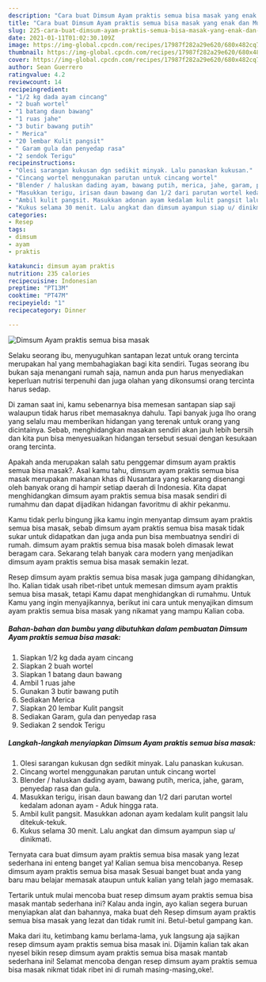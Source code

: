 ```yaml
---
description: "Cara buat Dimsum Ayam praktis semua bisa masak yang enak dan Mudah Dibuat"
title: "Cara buat Dimsum Ayam praktis semua bisa masak yang enak dan Mudah Dibuat"
slug: 225-cara-buat-dimsum-ayam-praktis-semua-bisa-masak-yang-enak-dan-mudah-dibuat
date: 2021-01-11T01:02:30.109Z
image: https://img-global.cpcdn.com/recipes/17987f282a29e620/680x482cq70/dimsum-ayam-praktis-semua-bisa-masak-foto-resep-utama.jpg
thumbnail: https://img-global.cpcdn.com/recipes/17987f282a29e620/680x482cq70/dimsum-ayam-praktis-semua-bisa-masak-foto-resep-utama.jpg
cover: https://img-global.cpcdn.com/recipes/17987f282a29e620/680x482cq70/dimsum-ayam-praktis-semua-bisa-masak-foto-resep-utama.jpg
author: Sean Guerrero
ratingvalue: 4.2
reviewcount: 14
recipeingredient:
- "1/2 kg dada ayam cincang"
- "2 buah wortel"
- "1 batang daun bawang"
- "1 ruas jahe"
- "3 butir bawang putih"
- " Merica"
- "20 lembar Kulit pangsit"
- " Garam gula dan penyedap rasa"
- "2 sendok Terigu"
recipeinstructions:
- "Olesi sarangan kukusan dgn sedikit minyak. Lalu panaskan kukusan."
- "Cincang wortel menggunakan parutan untuk cincang wortel"
- "Blender / haluskan dading ayam, bawang putih, merica, jahe, garam, penyedap rasa dan gula."
- "Masukkan terigu, irisan daun bawang dan 1/2 dari parutan wortel kedalam adonan ayam  Aduk hingga rata."
- "Ambil kulit pangsit. Masukkan adonan ayam kedalam kulit pangsit lalu ditekuk-tekuk."
- "Kukus selama 30 menit. Lalu angkat dan dimsum ayampun siap u/ dinikmati."
categories:
- Resep
tags:
- dimsum
- ayam
- praktis

katakunci: dimsum ayam praktis 
nutrition: 235 calories
recipecuisine: Indonesian
preptime: "PT13M"
cooktime: "PT47M"
recipeyield: "1"
recipecategory: Dinner

---
```



![Dimsum Ayam praktis semua bisa masak](https://img-global.cpcdn.com/recipes/17987f282a29e620/680x482cq70/dimsum-ayam-praktis-semua-bisa-masak-foto-resep-utama.jpg)

Selaku seorang ibu, menyuguhkan santapan lezat untuk orang tercinta merupakan hal yang membahagiakan bagi kita sendiri. Tugas seorang ibu bukan saja menangani rumah saja, namun anda pun harus menyediakan keperluan nutrisi terpenuhi dan juga olahan yang dikonsumsi orang tercinta harus sedap.

Di zaman  saat ini, kamu sebenarnya bisa memesan santapan siap saji walaupun tidak harus ribet memasaknya dahulu. Tapi banyak juga lho orang yang selalu mau memberikan hidangan yang terenak untuk orang yang dicintainya. Sebab, menghidangkan masakan sendiri akan jauh lebih bersih dan kita pun bisa menyesuaikan hidangan tersebut sesuai dengan kesukaan orang tercinta. 



Apakah anda merupakan salah satu penggemar dimsum ayam praktis semua bisa masak?. Asal kamu tahu, dimsum ayam praktis semua bisa masak merupakan makanan khas di Nusantara yang sekarang disenangi oleh banyak orang di hampir setiap daerah di Indonesia. Kita dapat menghidangkan dimsum ayam praktis semua bisa masak sendiri di rumahmu dan dapat dijadikan hidangan favoritmu di akhir pekanmu.

Kamu tidak perlu bingung jika kamu ingin menyantap dimsum ayam praktis semua bisa masak, sebab dimsum ayam praktis semua bisa masak tidak sukar untuk didapatkan dan juga anda pun bisa membuatnya sendiri di rumah. dimsum ayam praktis semua bisa masak boleh dimasak lewat beragam cara. Sekarang telah banyak cara modern yang menjadikan dimsum ayam praktis semua bisa masak semakin lezat.

Resep dimsum ayam praktis semua bisa masak juga gampang dihidangkan, lho. Kalian tidak usah ribet-ribet untuk memesan dimsum ayam praktis semua bisa masak, tetapi Kamu dapat menghidangkan di rumahmu. Untuk Kamu yang ingin menyajikannya, berikut ini cara untuk menyajikan dimsum ayam praktis semua bisa masak yang nikamat yang mampu Kalian coba.

<!--inarticleads1-->

##### Bahan-bahan dan bumbu yang dibutuhkan dalam pembuatan Dimsum Ayam praktis semua bisa masak:

1. Siapkan 1/2 kg dada ayam cincang
1. Siapkan 2 buah wortel
1. Siapkan 1 batang daun bawang
1. Ambil 1 ruas jahe
1. Gunakan 3 butir bawang putih
1. Sediakan  Merica
1. Siapkan 20 lembar Kulit pangsit
1. Sediakan  Garam, gula dan penyedap rasa
1. Sediakan 2 sendok Terigu




<!--inarticleads2-->

##### Langkah-langkah menyiapkan Dimsum Ayam praktis semua bisa masak:

1. Olesi sarangan kukusan dgn sedikit minyak. Lalu panaskan kukusan.
1. Cincang wortel menggunakan parutan untuk cincang wortel
1. Blender / haluskan dading ayam, bawang putih, merica, jahe, garam, penyedap rasa dan gula.
1. Masukkan terigu, irisan daun bawang dan 1/2 dari parutan wortel kedalam adonan ayam -  Aduk hingga rata.
1. Ambil kulit pangsit. Masukkan adonan ayam kedalam kulit pangsit lalu ditekuk-tekuk.
1. Kukus selama 30 menit. Lalu angkat dan dimsum ayampun siap u/ dinikmati.




Ternyata cara buat dimsum ayam praktis semua bisa masak yang lezat sederhana ini enteng banget ya! Kalian semua bisa mencobanya. Resep dimsum ayam praktis semua bisa masak Sesuai banget buat anda yang baru mau belajar memasak ataupun untuk kalian yang telah jago memasak.

Tertarik untuk mulai mencoba buat resep dimsum ayam praktis semua bisa masak mantab sederhana ini? Kalau anda ingin, ayo kalian segera buruan menyiapkan alat dan bahannya, maka buat deh Resep dimsum ayam praktis semua bisa masak yang lezat dan tidak rumit ini. Betul-betul gampang kan. 

Maka dari itu, ketimbang kamu berlama-lama, yuk langsung aja sajikan resep dimsum ayam praktis semua bisa masak ini. Dijamin kalian tak akan nyesel bikin resep dimsum ayam praktis semua bisa masak mantab sederhana ini! Selamat mencoba dengan resep dimsum ayam praktis semua bisa masak nikmat tidak ribet ini di rumah masing-masing,oke!.

